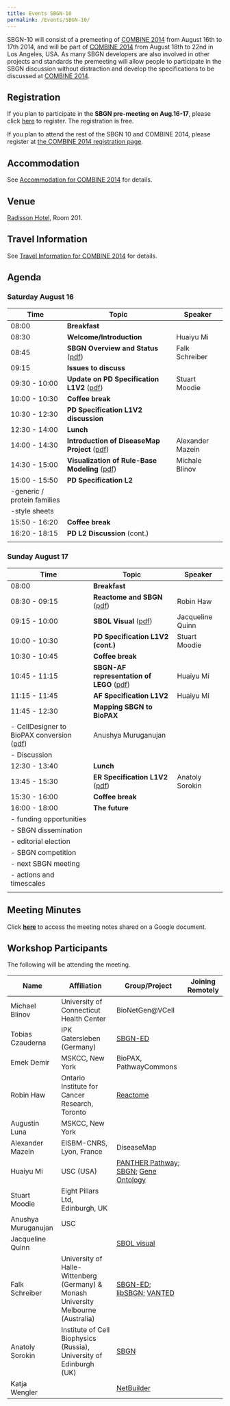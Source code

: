 ```yaml
---
title: Events SBGN-10
permalink: /Events/SBGN-10/
---
```


SBGN-10 will consist of a premeeting of [COMBINE 2014](http://co.mbine.org/events/COMBINE_2014) from August 16th to 17th 2014, and will be part of [COMBINE 2014](http://co.mbine.org/events/COMBINE_2014) from August 18th to 22nd in Los Angeles, USA. As many SBGN developers are also involved in other projects and standards the premeeting will allow people to participate in the SBGN discussion without distraction and develop the specifications to be discussed at [COMBINE 2014](http://co.mbine.org/events/COMBINE_2014).

Registration
------------

If you plan to participate in the **SBGN pre-meeting on Aug.16-17**, please click [here](https://www.surveymonkey.com/s/SBGN10registration) to register. The registration is free.

If you plan to attend the rest of the SBGN 10 and COMBINE 2014, please register at [the COMBINE 2014 registration page](http://co.mbine.org/events/COMBINE_2014#Registration).

Accommodation
-------------

See [Accommodation for COMBINE 2014](http://co.mbine.org/events/COMBINE_2014#Accommodation) for details.

Venue
-----

[Radisson Hotel](http://www.radisson.com/los-angeles-hotel-ca-90007/cafiguer?gclid=CIj59Y_48bsCFU9afgode18Aig&s_cid=se.ggl.rad_cmp58/), Room 201.

Travel Information
------------------

See [Travel Information for COMBINE 2014](http://co.mbine.org/events/COMBINE_2014#Travel_Information) for details.

Agenda
------

### Saturday August 16

| Time                        | Topic                                                                                            | Speaker          |
|-----------------------------|--------------------------------------------------------------------------------------------------|------------------|
| 08:00                       | **Breakfast**                                                                                    |                  |
| 08:30                       | **Welcome/Introduction**                                                                         | Huaiyu Mi        |
| 08:45                       | **SBGN Overview and Status** ([pdf](/Media:Falk_SBGN_overview.pdf "wikilink"))                   | Falk Schreiber   |
| 09:15                       | **Issues to discuss**                                                                            |                  |
| 09:30 - 10:00               | **Update on PD Specification L1V2** ([pdf](/Media:SBGN10PDUpdate_Moodie.pdf "wikilink"))         | Stuart Moodie    |
| 10:00 - 10:30               | **Coffee break**                                                                                 |                  |
| 10:30 - 12:30               | **PD Specification L1V2 discussion**                                                             |                  |
| 12:30 - 14:00               | **Lunch**                                                                                        |                  |
| 14:00 - 14:30               | **Introduction of DiseaseMap Project** ([pdf](/Media:SBGN10_DiseaseMap_A_Mazein.pdf "wikilink")) | Alexander Mazein |
| 14:30 - 15:00               | **Visualization of Rule-Base Modeling** ([pdf](/Media:SBGN-blinov-6.pdf "wikilink"))             | Michale Blinov   |
| 15:00 - 15:50               | **PD Specification L2**                                                                          |                  |
| -generic / protein families |                                                                                                  |
| -style sheets               |                                                                                                  |
| 15:50 - 16:20               | **Coffee break**                                                                                 |                  |
| 16:20 - 18:15               | **PD L2 Discussion** (cont.)                                                                     |                  |
||

### Sunday August 17

| Time                                                                                                 | Topic                                                                                           | Speaker          |
|------------------------------------------------------------------------------------------------------|-------------------------------------------------------------------------------------------------|------------------|
| 08:00                                                                                                | **Breakfast**                                                                                   |                  |
| 08:30 - 09:15                                                                                        | **Reactome and SBGN** ([pdf](/Media:SBGN_Reactome.pdf "wikilink"))                              | Robin Haw        |
| 09:15 - 10:00                                                                                        | **SBOL Visual** ([pdf](/Media:SBGN_10_SBOL_Visual_Presentation.pdf "wikilink"))                 | Jacqueline Quinn |
| 10:00 - 10:30                                                                                        | **PD Specification L1V2 (cont.)**                                                               | Stuart Moodie    |
| 10:30 - 10:45                                                                                        | **Coffee break**                                                                                |                  |
| 10:45 - 11:15                                                                                        | **SBGN-AF representation of LEGO** ([pdf](/Media:LEGO_presentation_SBGN_Huaiyu.pdf "wikilink")) | Huaiyu Mi        |
| 11:15 - 11:45                                                                                        | **AF Specification L1V2**                                                                       | Huaiyu Mi        |
| 11:45 - 12:30                                                                                        | **Mapping SBGN to BioPAX**                                                                      |                  |
| - CellDesigner to BioPAX conversion ([pdf](/Media:CellDesigner_to_BioPAX_conversion.pdf "wikilink")) | Anushya Muruganujan                                                                             |
| - Discussion                                                                                         |                                                                                                 |
| 12:30 - 13:40                                                                                        | **Lunch**                                                                                       |                  |
| 13:45 - 15:30                                                                                        | **ER Specification L1V2** ([pdf](/Media:ER_update_Anatolgy.pdf "wikilink"))                     | Anatoly Sorokin  |
| 15:30 - 16:00                                                                                        | **Coffee break**                                                                                |                  |
| 16:00 - 18:00                                                                                        | **The future**                                                                                  |                  |
| - funding opportunities                                                                              |                                                                                                 |
| - SBGN dissemination                                                                                 |                                                                                                 |
| - editorial election                                                                                 |                                                                                                 |
| - SBGN competition                                                                                   |                                                                                                 |
| - next SBGN meeting                                                                                  |                                                                                                 |
| - actions and timescales                                                                             |                                                                                                 |
||

Meeting Minutes
---------------

Click [**here**](https://docs.google.com/document/d/17lo9kuO6chosyCPxoLBJUbXs1I2NuumdZUJ35cGPJUc/edit?usp=sharing) to access the meeting notes shared on a Google document.

Workshop Participants
---------------------

The following will be attending the meeting.

| Name                | Affiliation                                                                        | Group/Project                                                                                                           | Joining Remotely |
|---------------------|------------------------------------------------------------------------------------|-------------------------------------------------------------------------------------------------------------------------|------------------|
| Michael Blinov      | University of Connecticut Health Center                                            | BioNetGen@VCell                                                                                                         |
| Tobias Czauderna    | IPK Gatersleben (Germany)                                                          | [SBGN-ED](http://www.sbgn-ed.org)                                                                                       |                  |
| Emek Demir          | MSKCC, New York                                                                    | BioPAX, PathwayCommons                                                                                                  |
| Robin Haw           | Ontario Institute for Cancer Research, Toronto                                     | [Reactome](http://www.reactome.org)                                                                                     |
| Augustin Luna       | MSKCC, New York                                                                    |                                                                                                                         |
| Alexander Mazein    | EISBM-CNRS, Lyon, France                                                           | DiseaseMap                                                                                                              |                  |
| Huaiyu Mi           | USC (USA)                                                                          | [PANTHER Pathway](http://www.pantherdb.org); [SBGN](http://www.sbgn.org); [Gene Ontology](http://www.geneontology.org/) |                  |
| Stuart Moodie       | Eight Pillars Ltd, Edinburgh, UK                                                   |                                                                                                                         |                  |
| Anushya Muruganujan | USC                                                                                |                                                                                                                         |                  |
| Jacqueline Quinn    |                                                                                    | [SBOL visual](http://www.sbolstandard.org/visual)                                                                       |                  |
| Falk Schreiber      | University of Halle-Wittenberg (Germany) & Monash University Melbourne (Australia) | [SBGN-ED](http://www.sbgn-ed.org); [libSBGN](http://www.sbgn.org); [VANTED](http://www.vanted.org)                      |                  |
| Anatoly Sorokin     | Institute of Cell Biophysics (Russia), University of Edinburgh (UK)                | [SBGN](http://www.sbgn.org)                                                                                             |                  |
| Katja Wengler       |                                                                                    | [NetBuilder](http://homepages.stca.herts.ac.uk/~erdqmjs/Apostrophe.php)                                                 |                  |

